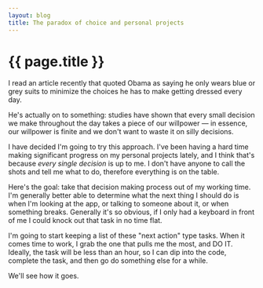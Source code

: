 ```yaml
---
layout: blog
title: The paradox of choice and personal projects
---
```


# {{ page.title }}

I read an article recently that quoted Obama as saying he only wears blue or grey suits to minimize the choices he has to make getting dressed every day.

He's actually on to something: studies have shown that every small decision we make throughout the day takes a piece of our willpower &mdash; in essence, our willpower is finite and we don't want to waste it on silly decisions.

I have decided I'm going to try this approach. I've been having a hard time making significant progress on my personal projects lately, and I think that's because *every single decision* is up to me. I don't have anyone to call the shots and tell me what to do, therefore everything is on the table.

Here's the goal: take that decision making process out of my working time. I'm generally better able to determine what the next thing I should do is when I'm looking at the app, or talking to someone about it, or when something breaks. Generally it's so obvious, if I only had a keyboard in front of me I could knock out that task in no time flat.

I'm going to start keeping a list of these "next action" type tasks. When it comes time to work, I grab the one that pulls me the most, and DO IT. Ideally, the task will be less than an hour, so I can dip into the code, complete the task, and then go do something else for a while.

We'll see how it goes.
